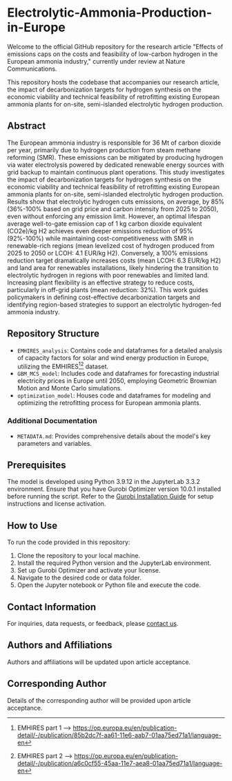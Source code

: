 # Electrolytic-Ammonia-Production-in-Europe

Welcome to the official GitHub repository for the research article "Effects of emissions caps on the costs and feasibility of low-carbon hydrogen in the European ammonia industry," currently under review at Nature Communications.

This repository hosts the codebase that accompanies our research article, the impact of decarbonization targets for hydrogen synthesis on the economic viability and technical feasibility of retrofitting existing European ammonia plants for on-site, semi-islanded electrolytic hydrogen production.

## Abstract

The European ammonia industry is responsible for 36 Mt of carbon dioxide per year, primarily due to hydrogen production from steam methane reforming (SMR). These emissions can be mitigated by producing hydrogen via water electrolysis powered by dedicated renewable energy sources with grid backup to maintain continuous plant operations. This study investigates the impact of decarbonization targets for hydrogen synthesis on the economic viability and technical feasibility of retrofitting existing European ammonia plants for on-site, semi-islanded electrolytic hydrogen production. Results show that electrolytic hydrogen cuts emissions, on average, by 85% (36%-100% based on grid price and carbon intensity from 2025 to 2050), even without enforcing any emission limit. However, an optimal lifespan average well-to-gate emission cap of 1 kg carbon dioxide equivalent (CO2e)/kg H2 achieves even deeper emissions reduction of 95% (92%-100%) while maintaining cost-competitiveness with SMR in renewable-rich regions (mean levelized cost of hydrogen produced from 2025 to 2050 or LCOH: 4.1 EUR/kg H2). Conversely, a 100% emissions reduction target dramatically increases costs (mean LCOH: 6.3 EUR/kg H2) and land area for renewables installations, likely hindering the transition to electrolytic hydrogen in regions with poor renewables and limited land. Increasing plant flexibility is an effective strategy to reduce costs, particularly in off-grid plants (mean reduction: 32%). This work guides policymakers in defining cost-effective decarbonization targets and identifying region-based strategies to support an electrolytic hydrogen-fed ammonia industry.

## Repository Structure

- `EMHIRES_analysis`: Contains code and dataframes for a detailed analysis of capacity factors for solar and wind energy production in Europe, utilizing the EMHIRES[^1][^2] dataset.
- `GBM_MCS_model`: Includes code and dataframes for forecasting industrial electricity prices in Europe until 2050, employing Geometric Brownian Motion and Monte Carlo simulations.
- `optimization_model`: Houses code and dataframes for modeling and optimizing the retrofitting process for European ammonia plants.


### Additional Documentation

- `METADATA.md`: Provides comprehensive details about the model's key parameters and variables.

## Prerequisites

The model is developed using Python 3.9.12 in the JupyterLab 3.3.2 environment. Ensure that you have Gurobi Optimizer version 10.0.1 installed before running the script. Refer to the [Gurobi Installation Guide](https://www.gurobi.com/documentation/) for setup instructions and license activation.

## How to Use

To run the code provided in this repository:

1. Clone the repository to your local machine.
2. Install the required Python version and the JupyterLab environment.
3. Set up Gurobi Optimizer and activate your license.
4. Navigate to the desired code or data folder.
5. Open the Jupyter notebook or Python file and execute the code.

## Contact Information

For inquiries, data requests, or feedback, please [contact us](mailto:).

## Authors and Affiliations

Authors and affiliations will be updated upon article acceptance.

## Corresponding Author

Details of the corresponding author will be provided upon article acceptance.

[^1]: EMHIRES part 1 --> https://op.europa.eu/en/publication-detail/-/publication/85b2dc7f-aa61-11e6-aab7-01aa75ed71a1/language-en  
[^2]: EMHIRES part 2 --> https://op.europa.eu/en/publication-detail/-/publication/a6c0cf55-45aa-11e7-aea8-01aa75ed71a1/language-en

